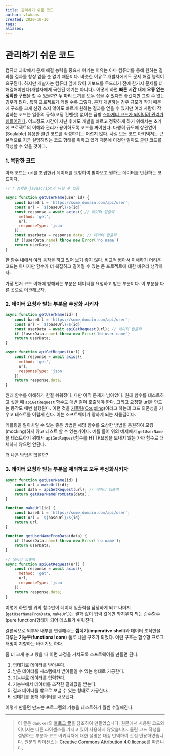 ```yaml
---
title: 관리하기 쉬운 코드
author: vlwkaos
created: 2020-10-10
tags: 
aliases:
---
```

# 관리하기 쉬운 코드

컴퓨터 과학에서 문제 해결 능력을 중요시 여기는 이유는 아마 컴퓨터를 통해 원하는 결과를 결과를 항상 얻을 순 없기 때문이다. 비슷한 이유로 개발자에게도 문제 해결 능력이 요구된다. 하지만 개발자는 컴퓨터 앞에 앉아 키보드를 두드리기 전에 한가지 문제를 더 해결해야한다(개발자에게 국한된 얘기는 아니다). 어떻게 하면 **빠른 시간 내**에 **오류 없는 정확한 구현**을 할 수 있을까? 두 마리 토끼를 모두 잡을 수 있다면 좋겠지만 그럴 수 없는 경우가 많다. 특히 프로젝트가 커질 수록 그렇다. 혼자 개발하는 경우 규모가 작기 때문에 구조를 크게 신경 쓰지 않아도 빠르게 원하는 결과를 얻을 수 있지만 여러 사람이 작업하는 코드는 일종의 규칙(코딩 컨벤션) 없이는 금방 [스파게티 코드가 되어버려 관리가 힘들어진다](기술%20부채.md). 어느정도 시간이 지난 후에도 개발을 빠르고 정확하게 하기 위해서는 초기에 프로젝트의 이해와 관리가 용이하도록 코드를 짜야한다. 다행히 규모에 상관없이(Scalable) 유용한 클린 코드를 작성하기는 어렵지 않다. 사실 모든 코드 아키텍쳐는 근본적으로 지금 설명하려는 코드 형태를 취하고 있기 때문에 이것만 알아도 클린 코드를 작성할 수 있을 것이다. 

### 1. 복잡한 코드

아래 코드는 url를 조립한뒤 데이터를 요청하여 받아오고 원하는 데이터를 반환하는 코드이다. 

```javascript
// * 정확한 javascript가 아닐 수 있음

async function getUserName(user_id) {
    const baseUrl = 'https://some.domain.com/api/user';
    const url = `${baseUrl}/${id}`
    const response = await axios({ // 데이터 입출력
      method: 'get',
      url,
      responseType: 'json'
    });
    const userData = response.data; // 데이터 입출력
    if (!userData.name) throw new Error('no name')
    return userData;
}
```

한 함수 내에서 여러 동작을 하고 있어 보기 좋지 않다. 비교적 짧아서 이해하기 어려운 코드는 아니지만 함수가 더 복잡하고 길어질 수 있는 큰 프로젝트에 대한 비유라 생각하자.

가장 먼저 코드 이해에 방해되는 부분은 데이터를 요청하고 받는 부분이다. 이 부분을 다른 곳으로 이관해보자.

### 2. 데이터 요청과 받는 부분을 추상화 시키자

```javascript
async function getUserName(id) {
    const baseUrl = 'https://some.domain.com/api/user';
    const url = `${baseUrl}/${id}`
    const userData = await apiGetRequest(url); // 데이터 입출력
    if (!userData.name) throw new Error('No user name')
    return userData;
}

async function apiGetRequest(url) {
    const response = await axios({
      method: 'get',
      url,
      responseType: 'json'
    });
    return response.data;
}
```

원래 함수를 이해하기 한결 쉬워졌다. 다만 아직 문제가 남아있다. 원래 함수를 테스트하고 싶을 때 `apiGetRequest` 함수도 매번 같이 호출해야 한다. 그리고 요청할 url을 만드는 동작도 매번 실행된다. 이런 것을 [커플링(Coupling)](https://ui.toast.com/weekly-pick/ko_20150522)이라고 하는데 코드 의존성을 키우고 테스트를 어렵게 한다. 이는 소프트웨어가 망하게 되는 지름길이다.

커플링을 알아차릴 수 있는 좋은 방법은 해당 함수를 요상한 방법을 동원하여 모킹(mocking)하지 않고 테스트 할 수 있는가이다. 예를 들어 위의 예제에서 `getUserName`을 테스트하기 위해서 `apiGetRequest`함수를 HTTP요청을 보내지 않는 가짜 함수로 대체하지 않으면 안된다.

더 나은 방법은 없을까?

### 3. 데이터 요청과 받는 부분을 제외하고 모두 추상화시키자

```javascript
async function getUserName(id) {
    const url = makeUrl(id);
    const data = apiGetRequest(url); // 데이터 입출력
    return getUserNameFromData(data);
}

function makeUrl(id) {
    const baseUrl = 'https://some.domain.com/api/user';
    const url = `${baseUrl}/${id}`
    return url;
}

function getUserNameFromData(data) {
    if (!userData.name) throw new Error('no name');
    return userData;
}

// 데이터 입출력
async function apiGetRequest(url) {
    const response = await axios({
      method: 'get',
      url,
      responseType: 'json'
    });
    return response.data;
}
```

이렇게 하면 맨 위의 함수만이 데이터 입출력을 담당하게 되고 나머지(`getUserNameFromData`, `makeUrl`)는 결과 값이 입력 값에만 좌지우지 되는 순수함수(pure function)형태가 되어 테스트가 쉬워진다. 

결론적으로 외부와 내부를 연결해주는 **껍데기**(**imperative** **shell**)와 데이터 조작만을 다루는 **기능부**(**functional** **core**) 둘로 나뉜 구조가 되었다. 이런 구조는 함수형 프로그래밍이 지향하는 바이기도 하다.

좀 더 크게 놓고 봤을 때 이런 과정을 거치도록 소프트웨어를 만들면 된다.

1. 껍데기로 데이터를 받아온다.
2. 받은 데이터를 시스템에서 받아들일 수 있는 형태로 가공한다.
3. 기능부로 데이터를 입력한다.
4. 기능부에서 데이터를 조작한 결과값을 받는다.
5. 결과 데이터를 밖으로 보낼 수 있는 형태로 가공한다.
6. 껍데기를 통해 데이터를 내보낸다.

이렇게 만들면 만드는 프로그램의 기능을 테스트하기 훨씬 수월해진다.

---

> 이 글은 `danuker`의 [블로그 글](https://danuker.go.ro/the-grand-unified-theory-of-software-architecture.html
)을 참조하여 만들었습니다. 원문에서 사용된 코드와 이미지는 다른 라이센스를 가지고 있어 사용하지 않았습니다. 클린 코드 작성을 설명하는 부분과 코드 아키텍쳐에 대한 설명은 대강 번역하여 간접 인용하였습니다. 원문의 라이센스는 [Creative Commons Attribution 4.0 license](https://creativecommons.org/licenses/by/4.0/)를 따릅니다.
